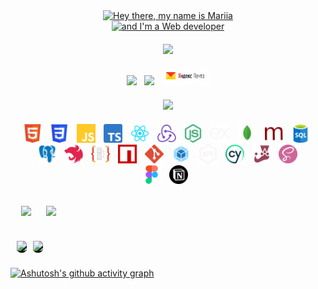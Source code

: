 <div style="margin: auto; width: 100%">
    <!-- Заголовок -->
    <p align="center" style="margin: 0">
        <a href="https://git.io/typing-svg">
            <img
                src="https://readme-typing-svg.herokuapp.com?font=Fira+Code&weight=600&size=30&pause=1000&color=2f81f7&width=560&lines=Hey+there+👋,+my+name+is+Mariia" alt="Hey there, my name is Mariia"
            />
        </a>
    </p>
    <p align="center" style="margin: 0">
        <a href="https://git.io/typing-svg">
            <img
                src="https://readme-typing-svg.herokuapp.com?font=Fira+Code&weight=600&size=30&pause=1000&color=2f81f7&width=435&lines=and+I'm+a+Web+developer" alt="and I'm a Web developer" 
            />
        </a>
    </p>
    <!-- Портфолио -->
    <p align="center" style="margin: 20px">
        <a href="https://mary-an-safronova.github.io/portfolio/" target="blank" style="margin: 0">
            <img src="https://img.shields.io/badge/Mariia Safronova's portfolio-2f81f7?style=for-the-badge">
        </a>
    </p>
    <!-- Контакты -->
    <p align="center" style="margin: 20px">
        <a href="https://t.me/Mary_Safronova" target="blank" 
            style="color: white; margin: 0">
                <img src="https://img.shields.io/badge/Telegram-2CA5E0?style=for-the-badge&logo=telegram&logoColor=white">
        </a>&nbsp;
        <a href="https://www.linkedin.com/in/mariia-safronova-1bb3a9288/" target="blank" 
            style="color: white; margin: 0">
                <img src="https://img.shields.io/badge/linkedin-%230077B5.svg?style=for-the-badge&logo=linkedin&logoColor=white">
        </a>&nbsp;
        <a href="mailto:mary.an.safronova@yandex.ru" target="blank" 
            style="color: white; margin: 0">
                <img src="./images/yandex-mail.jpeg" style="width: 77px">
        </a>
    </p>
    <!--  -->
    <p align="center" style="margin: 20px">
        <a href="https://www.codewars.com/users/mary-an-safronova" target="blank">
            <img src="https://www.codewars.com/users/mary-an-safronova/badges/small">
        </a>
    </p>
    <!-- Стек -->
    <p align="center" style="margin: 20px">
        <img src="./images/html5.png" style="width: 30px; margin-right: 5px" title="HTML5" alt="HTML5">&nbsp;
        <img src="./images/css.png" style="width: 30px; margin-right: 5px" title="CSS" alt="CSS">&nbsp;
        <img src="./images/js.png" style="width: 30px; margin-right: 5px" title="JavaScript" alt="JavaScript">&nbsp;
        <img src="./images/typeScript.png" style="width: 30px; margin-right: 5px" title="TypeScript" alt="TypeScript">&nbsp;
        <img src="./images/react.png" style="width: 30px; margin-right: 5px" title="React" alt="React">&nbsp;
        <img src="./images/redux.png" style="width: 30px; margin-right: 5px" title="Redux" alt="Redux">&nbsp;
        <img src="./images/NODE_JS.png" style="width: 30px; margin-right: 5px" title="Node.js" alt="Node.js">&nbsp;
        <img src="./images/EXPRESS.png" style="width: 30px; margin-right: 5px" title="Express" alt="Express">&nbsp;
        <img src="./images/MongoDB.png" style="width: 30px; margin-right: 5px" title="MongoDB" alt="MongoDB">&nbsp;
        <img src="./images/Mongoose.png" style="width: 30px; margin-right: 5px" title="Mongoose" alt="Mongoose">&nbsp;
        <img src="./images/SQL.png" style="width: 30px; margin-right: 5px" title="SQL" alt="SQL">&nbsp;
        <img src="./images/PostgreSQL.png" style="width: 30px; margin-right: 5px" title="PostgreSQL" alt="PostgreSQL">&nbsp;
        <img src="./images/NestJS.png" style="width: 30px; margin-right: 5px" title="NestJS" alt="NestJS">&nbsp;
        <img src="./images/TypeORM.png" style="width: 30px; margin-right: 5px" title="TypeORM" alt="TypeORM">&nbsp;
        <img src="./images/npm.png" style="width: 30px; margin-right: 5px" title="npm" alt="npm">&nbsp;
        <img src="./images/git.png" style="width: 30px; margin-right: 5px" title="Git" alt="Git">&nbsp;
        <img src="./images/webPack.png" style="width: 30px; margin-right: 5px" title="Webpack" alt="Webpack">&nbsp;
        <img src="./images/API.png" style="width: 30px; margin-right: 5px" title="REST API" alt="REST API">&nbsp;
        <img src="./images/cypress.png" style="width: 30px; margin-right: 5px" title="Cypress" alt="Cypress">&nbsp;
        <img src="./images/jest.png" style="width: 30px; margin-right: 5px" title="Jest" alt="Jest">&nbsp;
        <img src="./images/sass.png" style="width: 30px; margin-right: 5px" title="Sass" alt="Sass">&nbsp;
        <img src="./images/figma.png" style="width: 30px; margin-right: 5px" title="Figma" alt="Figma">&nbsp;
        <img src="./images/notion.png" style="width: 30px; margin-right: 5px" title="Notion" alt="Notion">&nbsp;
    </p>
</div>
<table align="center" style="border-spacing: 10px; border-collapse: inherit">
    <tr style="background-color: transparent">
        <td style="border-radius: 7px">
            <!-- GitHub Profile Trophy -->
            <p align="center" style="margin: 0; paddig: 0">
                <picture>
                    <source
                        srcset="https://github-profile-trophy.vercel.app/?username=mary-an-safronova&no-frame=true&no-bg=true&theme=algolia&row=2&column=3"
                        media="(prefers-color-scheme: dark)"
                    />
                    <source
                        srcset="https://github-profile-trophy.vercel.app/?username=mary-an-safronova&no-frame=true&no-bg=true&theme=algolia&row=2&column=3"
                        media="(prefers-color-scheme: light), (prefers-color-scheme: no-preference)"
                    />
                    <img src="https://github-profile-trophy.vercel.app/?username=mary-an-safronova&no-frame=true&no-bg=true&theme=algolia&row=2&column=3" />
                </picture>
            </p>
        </td>
        <td style="border-radius: 7px">
            <!-- GitHub Streak Stats -->
            <p align="center" style="margin: 0; paddig: 0">
                <picture>
                    <source
                        srcset="http://github-readme-streak-stats.herokuapp.com?user=mary-an-safronova&theme=transparent&hide_border=true"
                        media="(prefers-color-scheme: dark)"
                    />
                    <source
                        srcset="http://github-readme-streak-stats.herokuapp.com?user=mary-an-safronova&theme=transparent&hide_border=true"
                        media="(prefers-color-scheme: light), (prefers-color-scheme: no-preference)"
                    />
                    <img src="http://github-readme-streak-stats.herokuapp.com?user=mary-an-safronova&theme=transparent&hide_border=true" />
                </picture>
            </p>
        </td>
    </tr>
</table>
<table align="center" style="border-spacing: 10px; border-collapse: inherit">
    <tr style="background-color: rgb(13, 17, 23)">
        <td style="padding: 0; border-radius: 7px">
            <!-- GitHub Stats -->
            <p align="center" style="margin: 0; paddig: 0">
                <picture>
                    <source
                        srcset="https://github-readme-stats-skyz.vercel.app/api?username=mary-an-safronova&show_icons=true&theme=github_dark&hide_border=true"
                        media="(prefers-color-scheme: dark)"
                    />
                    <source
                        srcset="https://github-readme-stats-skyz.vercel.app/api?username=mary-an-safronova&show_icons=true&theme=github_dark&hide_border=true"
                        media="(prefers-color-scheme: light), (prefers-color-scheme: no-preference)"
                    />
                    <img src="https://github-readme-stats.vercel.app/api?username=mary-an-safronova&show_icons=true&hide_border=true" />
                </picture>
            </p>
        </td>
        <td style="padding: 0; border-radius: 7px">
            <!-- Most Used Languages -->
            <p align="center"  style="margin: 0; paddig: 0">
                <picture>
                    <source
                        srcset="https://github-readme-stats-skyz.vercel.app/api/top-langs/?username=mary-an-safronova&layout=compact&theme=github_dark&hide_border=true"
                        media="(prefers-color-scheme: dark)"
                    />
                    <source
                        srcset="https://github-readme-stats-skyz.vercel.app/api/top-langs/?username=mary-an-safronova&layout=compact&theme=github_dark&hide_border=true"
                        media="(prefers-color-scheme: light), (prefers-color-scheme: no-preference)"
                    />
                    <img src="https://github-readme-stats.vercel.app/api/top-langs/?username=mary-an-safronova&layout=compact&theme=dark&hide_border=true" />
                </picture>
            </p>
        </td>
    </tr>
</table>

[![Ashutosh's github activity graph](https://github-readme-activity-graph.vercel.app/graph?username=mary-an-safronova&theme=react-dark&bg_color=transparent&color=2f81f7&title_color=2f81f7&line=2f81f7&point=24d7ff&area_color=24d7ff&hide_border=true)](https://github.com/mary-an-safronova/github-readme-activity-graph)